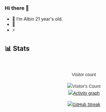 ### Hi there 👋
 
- 🤭 I’m Albin 21 year's old.
- 🙂 
- ⚡ 

## 📊 Stats

<div style="display: flex; flex-direction: column; align-items: center; font-family: Arial, sans-serif; max-width: 800px; margin: 0 auto; padding: 20px; line-height: 1.6; color: #333;">
<div align="center"> 
  <p>Visitor count</p>
  <img src="https://profile-counter.glitch.me/Albin-Binu/count.svg" alt="Visitor's Count" />
</div>
  <a href="https://github.com/Albin-Binu/github-readme-activity-graph">
    <img src="https://github-readme-activity-graph.vercel.app/graph?username=Albin-Binu&theme=xcode&hide_border=true" alt="Activity graph">
</a>

[![GitHub Streak](https://github-readme-streak-stats.herokuapp.com?user=Albin-Binu&theme=neon-dark&hide_border=true&date_format=M%20j%5B%2C%20Y%5D)](https://git.io/streak-stats)



